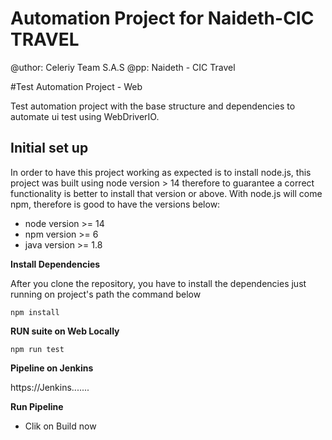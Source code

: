 # Automation Project for Naideth-CIC TRAVEL
@uthor: Celeriy Team S.A.S
@pp: Naideth - CIC Travel
 
#Test Automation Project - Web
 
Test automation project with the base structure and dependencies to automate ui test using WebDriverIO.
 
 ## Initial set up
 
In order to have this project working as expected is to install node.js, this project was built 
using node version > 14 therefore to guarantee a correct functionality is better to install that version or above. With node.js will come npm, therefore is good to have the versions below:

 - node version >= 14
 - npm version  >= 6
 - java version >= 1.8
 
 **Install Dependencies**
 
 After you clone the repository, you have to install the dependencies just running on project's path the command below
 
 `npm install`

**RUN suite on Web Locally**

`npm run test` 

**Pipeline on Jenkins**

https://Jenkins.......

**Run Pipeline**
- Clik on Build now